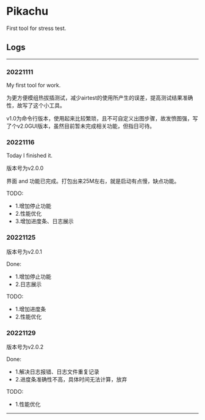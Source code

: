 # Pikachu
First tool for stress test.

## Logs
---
### 20221111

My first tool for work.

为更方便模组热拔插测试，减少airtest的使用所产生的误差，提高测试结果准确性，故写了这个小工具。

v1.0为命令行版本，使用起来比较繁琐，且不可自定义出图步骤，故发愤图强，写了个v2.0GUI版本，虽然目前暂未完成相关功能，但指日可待。


### 20221116

Today I finished it.

版本号为v2.0.0

界面 and 功能已完成。打包出来25M左右，就是启动有点慢，缺点功能。

TODO:
 - 1.增加停止功能
 - 2.性能优化
 - 3.增加进度条、日志展示


### 20221125

版本号为v2.0.1

Done:
 - 1.增加停止功能
 - 2.日志展示

TODO:
 - 1.增加进度条
 - 2.性能优化


### 20221129
版本号为v2.0.2

Done:
 - 1.解决日志报错、日志文件重复记录
 - 2.进度条准确性不高，具体时间无法计算，放弃

TODO:
 - 1.性能优化
---
